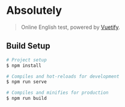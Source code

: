 # Absolutely

> Online English test, powered by [Vuetify](https://vuetifyjs.com/).

## Build Setup

``` bash
# Project setup
$ npm install

# Compiles and hot-reloads for development
$ npm run serve

# Compiles and minifies for production
$ npm run build
```
